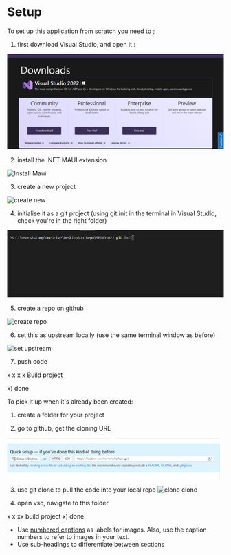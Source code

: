 # Setup
To set up this application from scratch you need to ; 

1) first download Visual Studio, and open it : 

![Download VSC](/images/downloadvs.png)

2) install the .NET MAUI extension 

![Install Maui](/images/MauiDownload.png)

3) create a new project

![create new](/images/net.png)

4) initialise it as a git project (using git init in the terminal in Visual Studio, check you're in the right folder)

![init git](/images/gitinit.png)

5) create a repo on github

![create repo](/images/newRepo.png)

6) set this as upstream locally (use the same terminal window as before)

![set upstream](/images/setupstream.png)

7) push code

x x x x Build project

x) done 

To pick it up when it's already been created: 

1) create a folder for your project

2) go to github, get the cloning URL 

![get clone](/images/getclone.png)

3) use git clone to pull the code into your local repo 
  ![clone clone](/images/gitclone.png)

4) open vsc, navigate to this folder

x x xx build project 
x) done 


* Use [numbered captions](https://towardsdev.com/3-ways-to-add-a-caption-to-an-image-using-markdown-f2ca30562be6) 
  as labels for images. Also, use the caption numbers to refer to images in your text.
* Use sub-headings to differentiate between sections

